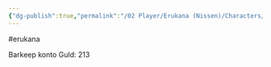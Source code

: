 ```yaml
---
{"dg-publish":true,"permalink":"/02 Player/Erukana (Nissen)/Characters/Fælles konto the bronze keg/"}
---
```


#erukana 

Barkeep konto
Guld: 213 
